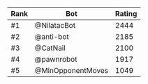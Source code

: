 Rank|Bot|Rating
---|---|---
#1|@NilatacBot|2444
#2|@anti-bot|2185
#3|@CatNail|2100
#4|@pawnrobot|1917
#5|@MinOpponentMoves|1049

